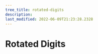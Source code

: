 ```yaml
---
tree_title: rotated-digits
description: 
last_modified: 2022-06-09T21:23:28.2328
---
```


# Rotated Digits
